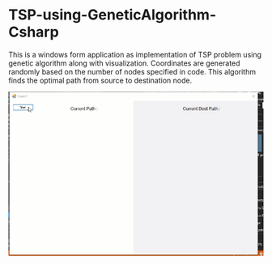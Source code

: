 # TSP-using-GeneticAlgorithm-Csharp

This is a windows form application as implementation of TSP problem using genetic algorithm along with visualization. Coordinates are generated randomly based on the number of nodes specified in code. This algorithm finds the optimal path from source to destination node.

![solution](https://github.com/iamsky13/TSP-using-GeneticAlgorithm-Csharp/blob/main/image/demo.gif)
